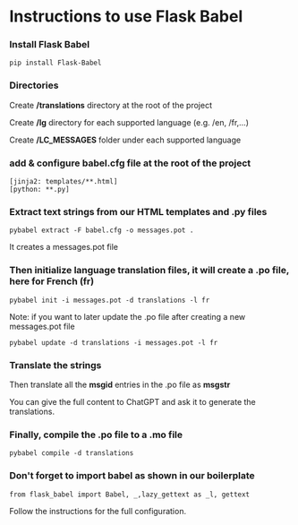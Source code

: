 # Instructions to use Flask Babel 

### Install Flask Babel

```
pip install Flask-Babel
```

### Directories

Create **/translations** directory at the root of the project

Create **/lg** directory for each supported language (e.g. /en, /fr,…)

Create **/LC_MESSAGES** folder under each supported language

### add & configure babel.cfg file at the root of the project

```
[jinja2: templates/**.html]
[python: **.py]
```

### Extract text strings from our HTML templates and .py files

```
pybabel extract -F babel.cfg -o messages.pot .
```
It creates a messages.pot file

### Then initialize language translation files, it will create a .po file, here for French (fr)

```
pybabel init -i messages.pot -d translations -l fr
```

Note: if you want to later update the .po file after creating a new messages.pot file

```
pybabel update -d translations -i messages.pot -l fr

```

### Translate the strings

Then translate all the **msgid** entries in the .po file as **msgstr**

You can give the full content to ChatGPT and ask it to generate the translations. 

### Finally, compile the .po file to a .mo file 

```
pybabel compile -d translations
```

### Don't forget to import babel as shown in our boilerplate

```
from flask_babel import Babel, _,lazy_gettext as _l, gettext
```

Follow the instructions for the full configuration.
